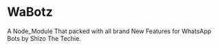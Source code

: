 # WaBotz
A Node_Module That packed with all brand New Features for WhatsApp Bots by Shizo The Techie.
